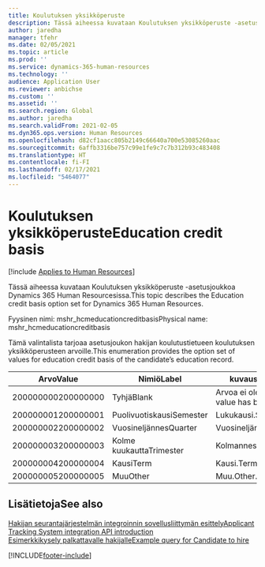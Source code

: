 ```yaml
---
title: Koulutuksen yksikköperuste
description: Tässä aiheessa kuvataan Koulutuksen yksikköperuste -asetusjoukkoa Dynamics 365 Human Resourcesissa.
author: jaredha
manager: tfehr
ms.date: 02/05/2021
ms.topic: article
ms.prod: ''
ms.service: dynamics-365-human-resources
ms.technology: ''
audience: Application User
ms.reviewer: anbichse
ms.custom: ''
ms.assetid: ''
ms.search.region: Global
ms.author: jaredha
ms.search.validFrom: 2021-02-05
ms.dyn365.ops.version: Human Resources
ms.openlocfilehash: d82cf1aacc805b2149c66640a700e53085260aac
ms.sourcegitcommit: 6affb3316be757c99e1fe9c7c7b312b93c483408
ms.translationtype: HT
ms.contentlocale: fi-FI
ms.lasthandoff: 02/17/2021
ms.locfileid: "5464077"
---
```

# <a name="education-credit-basis"></a><span data-ttu-id="c4d1c-103">Koulutuksen yksikköperuste</span><span class="sxs-lookup"><span data-stu-id="c4d1c-103">Education credit basis</span></span>

[!include [Applies to Human Resources](../includes/applies-to-hr.md)]

<span data-ttu-id="c4d1c-104">Tässä aiheessa kuvataan Koulutuksen yksikköperuste -asetusjoukkoa Dynamics 365 Human Resourcesissa.</span><span class="sxs-lookup"><span data-stu-id="c4d1c-104">This topic describes the Education credit basis option set for Dynamics 365 Human Resources.</span></span>

<span data-ttu-id="c4d1c-105">Fyysinen nimi: mshr_hcmeducationcreditbasis</span><span class="sxs-lookup"><span data-stu-id="c4d1c-105">Physical name: mshr_hcmeducationcreditbasis</span></span>

<span data-ttu-id="c4d1c-106">Tämä valintalista tarjoaa asetusjoukon hakijan koulutustietueen koulutuksen yksikköperusteen arvoille.</span><span class="sxs-lookup"><span data-stu-id="c4d1c-106">This enumeration provides the option set of values for education credit basis of the candidate’s education record.</span></span>

| <span data-ttu-id="c4d1c-107">Arvo</span><span class="sxs-lookup"><span data-stu-id="c4d1c-107">Value</span></span> | <span data-ttu-id="c4d1c-108">Nimiö</span><span class="sxs-lookup"><span data-stu-id="c4d1c-108">Label</span></span> | <span data-ttu-id="c4d1c-109">kuvaus</span><span class="sxs-lookup"><span data-stu-id="c4d1c-109">Description</span></span> |
| --- | --- | --- |
| <span data-ttu-id="c4d1c-110">200000000</span><span class="sxs-lookup"><span data-stu-id="c4d1c-110">200000000</span></span> | <span data-ttu-id="c4d1c-111">Tyhjä</span><span class="sxs-lookup"><span data-stu-id="c4d1c-111">Blank</span></span> | <span data-ttu-id="c4d1c-112">Arvoa ei ole valittu.</span><span class="sxs-lookup"><span data-stu-id="c4d1c-112">No value has been selected.</span></span> |
| <span data-ttu-id="c4d1c-113">200000001</span><span class="sxs-lookup"><span data-stu-id="c4d1c-113">200000001</span></span> | <span data-ttu-id="c4d1c-114">Puolivuotiskausi</span><span class="sxs-lookup"><span data-stu-id="c4d1c-114">Semester</span></span> | <span data-ttu-id="c4d1c-115">Lukukausi.</span><span class="sxs-lookup"><span data-stu-id="c4d1c-115">Semester.</span></span> |
| <span data-ttu-id="c4d1c-116">200000002</span><span class="sxs-lookup"><span data-stu-id="c4d1c-116">200000002</span></span> | <span data-ttu-id="c4d1c-117">Vuosineljännes</span><span class="sxs-lookup"><span data-stu-id="c4d1c-117">Quarter</span></span> | <span data-ttu-id="c4d1c-118">Vuosineljännes.</span><span class="sxs-lookup"><span data-stu-id="c4d1c-118">Quarter.</span></span> |
| <span data-ttu-id="c4d1c-119">200000003</span><span class="sxs-lookup"><span data-stu-id="c4d1c-119">200000003</span></span> | <span data-ttu-id="c4d1c-120">Kolme kuukautta</span><span class="sxs-lookup"><span data-stu-id="c4d1c-120">Trimester</span></span> | <span data-ttu-id="c4d1c-121">Kolmannesvuosi.</span><span class="sxs-lookup"><span data-stu-id="c4d1c-121">Trimester.</span></span> |
| <span data-ttu-id="c4d1c-122">200000004</span><span class="sxs-lookup"><span data-stu-id="c4d1c-122">200000004</span></span> | <span data-ttu-id="c4d1c-123">Kausi</span><span class="sxs-lookup"><span data-stu-id="c4d1c-123">Term</span></span> | <span data-ttu-id="c4d1c-124">Kausi.</span><span class="sxs-lookup"><span data-stu-id="c4d1c-124">Term.</span></span> |
| <span data-ttu-id="c4d1c-125">200000005</span><span class="sxs-lookup"><span data-stu-id="c4d1c-125">200000005</span></span> | <span data-ttu-id="c4d1c-126">Muu</span><span class="sxs-lookup"><span data-stu-id="c4d1c-126">Other</span></span> | <span data-ttu-id="c4d1c-127">Muu.</span><span class="sxs-lookup"><span data-stu-id="c4d1c-127">Other.</span></span> |

## <a name="see-also"></a><span data-ttu-id="c4d1c-128">Lisätietoja</span><span class="sxs-lookup"><span data-stu-id="c4d1c-128">See also</span></span>

[<span data-ttu-id="c4d1c-129">Hakijan seurantajärjestelmän integroinnin sovellusliittymän esittely</span><span class="sxs-lookup"><span data-stu-id="c4d1c-129">Applicant Tracking System integration API introduction</span></span>](hr-admin-integration-ats-api-introduction.md)<br>
[<span data-ttu-id="c4d1c-130">Esimerkkikysely palkattavalle hakijalle</span><span class="sxs-lookup"><span data-stu-id="c4d1c-130">Example query for Candidate to hire</span></span>](hr-admin-integration-ats-api-candidate-to-hire-example-query.md)



[!INCLUDE[footer-include](../includes/footer-banner.md)]
